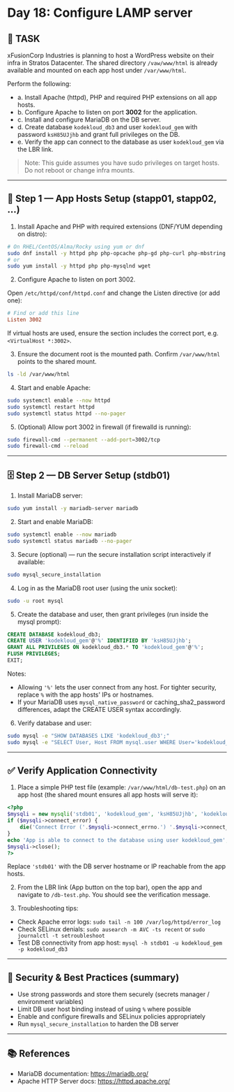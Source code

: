 # Day 18: Configure LAMP server

## 🎯 TASK

xFusionCorp Industries is planning to host a WordPress website on their infra in Stratos Datacenter. The shared directory `/vaw/www/html` is already available and mounted on each app host under `/var/www/html`.

Perform the following:

- a. Install Apache (httpd), PHP and required PHP extensions on all app hosts.
- b. Configure Apache to listen on port **3002** for the application.
- c. Install and configure MariaDB on the DB server.
- d. Create database `kodekloud_db3` and user `kodekloud_gem` with password `ksH85UJjhb` and grant full privileges on the DB.
- e. Verify the app can connect to the database as user `kodekloud_gem` via the LBR link.

> Note: This guide assumes you have sudo privileges on target hosts. Do not reboot or change infra mounts.

---

## 🔧 Step 1 — App Hosts Setup (stapp01, stapp02, ...)

1. Install Apache and PHP with required extensions (DNF/YUM depending on distro):

```bash
# On RHEL/CentOS/Alma/Rocky using yum or dnf
sudo dnf install -y httpd php php-opcache php-gd php-curl php-mbstring php-xml php-mysqlnd wget
# or
sudo yum install -y httpd php php-mysqlnd wget
```

2. Configure Apache to listen on port 3002.

Open `/etc/httpd/conf/httpd.conf` and change the Listen directive (or add one):

```conf
# Find or add this line
Listen 3002
```

If virtual hosts are used, ensure the <VirtualHost> section includes the correct port, e.g. `<VirtualHost *:3002>`.

3. Ensure the document root is the mounted path. Confirm `/var/www/html` points to the shared mount.

```bash
ls -ld /var/www/html
```

4. Start and enable Apache:

```bash
sudo systemctl enable --now httpd
sudo systemctl restart httpd
sudo systemctl status httpd --no-pager
```

5. (Optional) Allow port 3002 in firewall (if firewalld is running):

```bash
sudo firewall-cmd --permanent --add-port=3002/tcp
sudo firewall-cmd --reload
```

---

## 🗄️ Step 2 — DB Server Setup (stdb01)

1. Install MariaDB server:

```bash
sudo yum install -y mariadb-server mariadb
```

2. Start and enable MariaDB:

```bash
sudo systemctl enable --now mariadb
sudo systemctl status mariadb --no-pager
```

3. Secure (optional) — run the secure installation script interactively if available:

```bash
sudo mysql_secure_installation
```

4. Log in as the MariaDB root user (using the unix socket):

```bash
sudo -u root mysql
```

5. Create the database and user, then grant privileges (run inside the mysql prompt):

```sql
CREATE DATABASE kodekloud_db3;
CREATE USER 'kodekloud_gem'@'%' IDENTIFIED BY 'ksH85UJjhb';
GRANT ALL PRIVILEGES ON kodekloud_db3.* TO 'kodekloud_gem'@'%';
FLUSH PRIVILEGES;
EXIT;
```

Notes:

- Allowing `'%'` lets the user connect from any host. For tighter security, replace `%` with the app hosts' IPs or hostnames.
- If your MariaDB uses `mysql_native_password` or caching_sha2_password differences, adapt the CREATE USER syntax accordingly.

6. Verify database and user:

```bash
sudo mysql -e "SHOW DATABASES LIKE 'kodekloud_db3';"
sudo mysql -e "SELECT User, Host FROM mysql.user WHERE User='kodekloud_gem';"
```

---

## ✅ Verify Application Connectivity

1. Place a simple PHP test file (example: `/var/www/html/db-test.php`) on an app host (the shared mount ensures all app hosts will serve it):

```php
<?php
$mysqli = new mysqli('stdb01', 'kodekloud_gem', 'ksH85UJjhb', 'kodekloud_db3');
if ($mysqli->connect_error) {
    die('Connect Error ('.$mysqli->connect_errno.') '.$mysqli->connect_error);
}
echo 'App is able to connect to the database using user kodekloud_gem';
$mysqli->close();
?>
```

Replace `'stdb01'` with the DB server hostname or IP reachable from the app hosts.

2. From the LBR link (App button on the top bar), open the app and navigate to `/db-test.php`. You should see the verification message.

3. Troubleshooting tips:

- Check Apache error logs: `sudo tail -n 100 /var/log/httpd/error_log`
- Check SELinux denials: `sudo ausearch -m AVC -ts recent` or `sudo journalctl -t setroubleshoot`
- Test DB connectivity from app host: `mysql -h stdb01 -u kodekloud_gem -p kodekloud_db3`

---

## 🔐 Security & Best Practices (summary)

- Use strong passwords and store them securely (secrets manager / environment variables)
- Limit DB user host binding instead of using `%` where possible
- Enable and configure firewalls and SELinux policies appropriately
- Run `mysql_secure_installation` to harden the DB server

---

## 📚 References

- MariaDB documentation: https://mariadb.org/
- Apache HTTP Server docs: https://httpd.apache.org/
